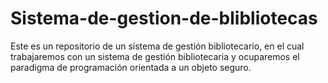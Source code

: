 # Sistema-de-gestion-de-blibliotecas
Este es un repositorio de un sistema de gestión bibliotecario, en el cual trabajaremos con un sistema de gestión bibliotecaria y ocuparemos el paradigma de programación orientada a un objeto seguro.
